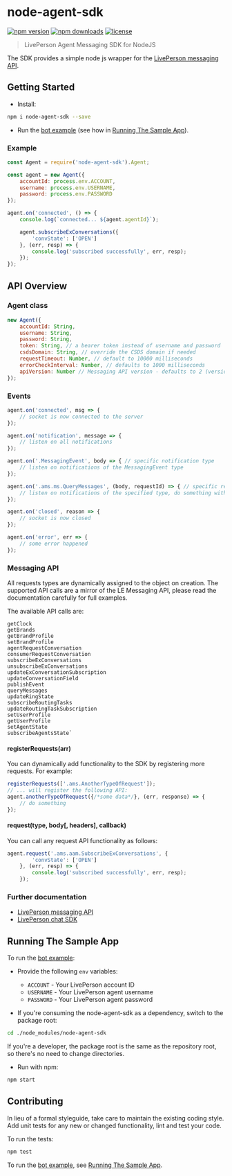 
# node-agent-sdk

[![npm version](https://img.shields.io/npm/v/node-agent-sdk.svg)](https://img.shields.io/npm/v/node-agent-sdk)
[![npm downloads](https://img.shields.io/npm/dm/node-agent-sdk.svg)](https://img.shields.io/npm/dm/node-agent-sdk.svg)
[![license](https://img.shields.io/npm/l/node-agent-sdk.svg)](LICENSE)

> LivePerson Agent Messaging SDK for NodeJS

The SDK provides a simple node js wrapper for the [LivePerson messaging API][1].


## Getting Started

- Install:

```sh
npm i node-agent-sdk --save
```

- Run the [bot example][3] (see how in [Running The Sample App](#running-the-sample-app)).


### Example

```javascript
const Agent = require('node-agent-sdk').Agent;

const agent = new Agent({
    accountId: process.env.ACCOUNT,
    username: process.env.USERNAME,
    password: process.env.PASSWORD
});

agent.on('connected', () => {
    console.log(`connected... ${agent.agentId}`);

    agent.subscribeExConversations({
        'convState': ['OPEN']
    }, (err, resp) => {
        console.log('subscribed successfully', err, resp);
    });
});
```


## API Overview


### Agent class

```javascript
new Agent({
    accountId: String,
    username: String,
    password: String,
    token: String, // a bearer token instead of username and password
    csdsDomain: String, // override the CSDS domain if needed
    requestTimeout: Number, // default to 10000 milliseconds
    errorCheckInterval: Number, // defaults to 1000 milliseconds
    apiVersion: Number // Messaging API version - defaults to 2 (version 1 is not supported anymore)
});
```


### Events

```javascript
agent.on('connected', msg => {
    // socket is now connected to the server
});

agent.on('notification', message => {
    // listen on all notifications
});

agent.on('.MessagingEvent', body => { // specific notification type
    // listen on notifications of the MessagingEvent type
});

agent.on('.ams.ms.QueryMessages', (body, requestId) => { // specific response type
    // listen on notifications of the specified type, do something with the requestId
});

agent.on('closed', reason => {
    // socket is now closed
});

agent.on('error', err => {
    // some error happened
});
```


### Messaging API

All requests types are dynamically assigned to the object on creation.
The supported API calls are a mirror of the LE Messaging API, please read 
the documentation carefully for full examples.

The available API calls are:

```
getClock
getBrands
getBrandProfile
setBrandProfile
agentRequestConversation
consumerRequestConversation
subscribeExConversations
unsubscribeExConversations
updateExConversationSubscription
updateConversationField
publishEvent
queryMessages
updateRingState
subscribeRoutingTasks
updateRoutingTaskSubscription
setUserProfile
getUserProfile
setAgentState
subscribeAgentsState`
```


#### registerRequests(arr)

You can dynamically add functionality to the SDK by registering more requests.
For example:

```javascript
registerRequests(['.ams.AnotherTypeOfRequest']);
// ... will register the following API:
agent.anotherTypeOfRequest({/*some data*/}, (err, response) => {
    // do something
});
```


#### request(type, body[, headers], callback)

You can call any request API functionality as follows:

```javascript
agent.request('.ams.aam.SubscribeExConversations', {
        'convState': ['OPEN']
    }, (err, resp) => {
        console.log('subscribed successfully', err, resp);
    });
```


### Further documentation

- [LivePerson messaging API][1]
- [LivePerson chat SDK][2]


## Running The Sample App

To run the [bot example][3]:

- Provide the following `env` variables:
   - `ACCOUNT` - Your LivePerson account ID
   - `USERNAME` - Your LivePerson agent username
   - `PASSWORD` - Your LivePerson agent password

- If you're consuming the node-agent-sdk as a dependency, switch to the 
package root:

```sh
cd ./node_modules/node-agent-sdk
```

If you're a developer, the package root is the same as the repository root, 
so there's no need to change directories.

- Run with npm:

```sh
npm start
```


## Contributing

In lieu of a formal styleguide, take care to maintain the existing coding 
style. Add unit tests for any new or changed functionality, lint and test your code.

To run the tests:

```sh
npm test
```

To run the [bot example][3], see [Running The Sample App](#running-the-sample-app).





[1]: http://ec2-54-175-164-201.compute-1.amazonaws.com:4180/v3/consumer-interation-index.html
[2]: https://github.com/LivePersonInc/chat-agent
[3]: /examples/bot.js
